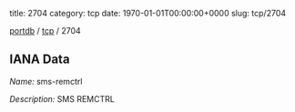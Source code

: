 title: 2704
category: tcp
date: 1970-01-01T00:00:00+0000
slug: tcp/2704

[portdb](/) / [tcp](/category/tcp.html) / 2704


## IANA Data

_Name:_ sms-remctrl

_Description:_ SMS REMCTRL


